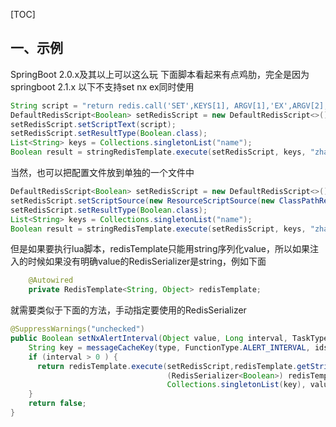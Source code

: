 [TOC]

## 一、示例
SpringBoot 2.0.x及其以上可以这么玩
下面脚本看起来有点鸡肋，完全是因为springboot 2.1.x 以下不支持set nx ex同时使用

```Java
String script = "return redis.call('SET',KEYS[1], ARGV[1],'EX',ARGV[2],'NX')";
DefaultRedisScript<Boolean> setRedisScript = new DefaultRedisScript<>();
setRedisScript.setScriptText(script);
setRedisScript.setResultType(Boolean.class);
List<String> keys = Collections.singletonList("name");
Boolean result = stringRedisTemplate.execute(setRedisScript, keys, "zhangsan", String.valueOf(100));
```

当然，也可以把配置文件放到单独的一个文件中
```Java
DefaultRedisScript<Boolean> setRedisScript = new DefaultRedisScript<>();
setRedisScript.setScriptSource(new ResourceScriptSource(new ClassPathResource("redis/set.lua")));
setRedisScript.setResultType(Boolean.class);
List<String> keys = Collections.singletonList("name");
Boolean result = stringRedisTemplate.execute(setRedisScript, keys, "zhangsan", String.valueOf(100));
```



但是如果要执行lua脚本，redisTemplate只能用string序列化value，所以如果注入的时候如果没有明确value的RedisSerializer是string，例如下面

```Java
    @Autowired
    private RedisTemplate<String, Object> redisTemplate;
```

就需要类似于下面的方法，手动指定要使用的RedisSerializer
```Java
@SuppressWarnings("unchecked")
public Boolean setNxAlertInterval(Object value, Long interval, TaskType type, Object ... idsForKey) {
    String key = messageCacheKey(type, FunctionType.ALERT_INTERVAL, idsForKey);
    if (interval > 0 ) {
      return redisTemplate.execute(setRedisScript,redisTemplate.getStringSerializer(),
                                   (RedisSerializer<Boolean>) redisTemplate.getValueSerializer(),
                                   Collections.singletonList(key), value.toString(), interval.toString());
    }
    return false;
}

```

